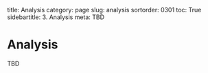 ﻿title: Analysis
category: page
slug: analysis
sortorder: 0301
toc: True
sidebartitle: 3. Analysis
meta: TBD

# Analysis

TBD